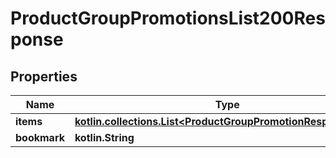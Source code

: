 
# ProductGroupPromotionsList200Response

## Properties
| Name | Type | Description | Notes |
| ------------ | ------------- | ------------- | ------------- |
| **items** | [**kotlin.collections.List&lt;ProductGroupPromotionResponseItem&gt;**](ProductGroupPromotionResponseItem.md) |  |  |
| **bookmark** | **kotlin.String** |  |  [optional] |



